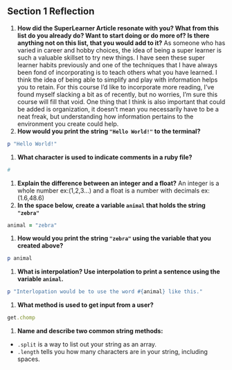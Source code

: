 ## Section 1 Reflection

1. **How did the SuperLearner Article resonate with you? What from this list do you already do? Want to start doing or do more of? Is there anything not on this list, that you would add to it?**
  As someone who has varied in career and hobby choices, the idea of being a super learner is such a valuable skillset to try new things. I have seen these super learner habits previously and one of the techniques that I have always been fond of incorporating is to teach others what you have learned. I think the idea of being able to simplify and play with information helps you to retain. For this course I’d like to incorporate more reading, I’ve found myself slacking a bit as of recently, but no worries, I’m sure this course will fill that void. One thing that I think is also important that could be added is organization, it doesn’t mean you necessarily have to be a neat freak, but understanding how information pertains to the environment you create could help.
1. **How would you print the string `"Hello World!"` to the terminal?**
```ruby
p "Hello World!"
```
1. **What character is used to indicate comments in a ruby file?**
```ruby
#
```
1. **Explain the difference between an integer and a float?**
  An integer is a whole number ex:(1,2,3...) and a float is a number with decimals ex:(1.6,48.6)
1. **In the space below, create a variable `animal` that holds the string `"zebra"`**
```ruby
animal = "zebra"
```
1. **How would you print the string `"zebra"` using the variable that you created above?**
```ruby
p animal
```
1. **What is interpolation? Use interpolation to print a sentence using the variable `animal`.**
```ruby
p "Interlopation would be to use the word #{animal} like this."
```
1. **What method is used to get input from a user?**
```ruby
get.chomp
```
1. **Name and describe two common string methods:**
- `.split` is a way to list out your string as an array.
- `.length` tells you how many characters are in your string, including spaces.
